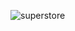 
![superstore](https://user-images.githubusercontent.com/98824143/177032501-bdc2b263-01c1-432e-b85b-f7d6656e67cc.jpg)
